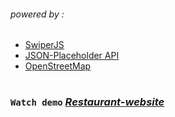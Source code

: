 ###### _powered by :_

- [SwiperJS](https://swiperjs.com/)
- [JSON-Placeholder API](https://jsonplaceholder.typicode.com/)
- [OpenStreetMap](https://www.openstreetmap.org/about)

#

### `Watch demo` _[Restaurant-website](https://cocochanel1312.github.io/Restaurant-website/)_
